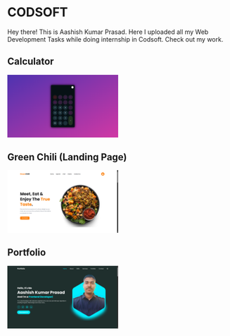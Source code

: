 # CODSOFT
Hey there! This is Aashish Kumar Prasad. Here I uploaded all my Web Development Tasks while doing internship in Codsoft. Check out my work.

## Calculator
<a href="https://aashishkrpd.github.io/CODSOFT/Calculator/"><img src="./Thumbnail/Calculator.png" width="50%"></a>

## Green Chili (Landing Page)
<a href="https://aashishkrpd.github.io/CODSOFT/Green%20Chili/"><img src="./Thumbnail/Green-Chili.png" width="50%"></a>

## Portfolio
<a href="https://aashishkrpd.github.io/CODSOFT/Portfolio/"><img src="./Thumbnail/Portfolio.png" width="50%"></a>





